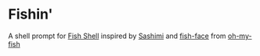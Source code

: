 
# Fishin'

A shell prompt for [Fish Shell](https://github.com/fish-shell/fish-shell)
inspired by [Sashimi](https://github.com/isacikgoz/sashimi) and
[fish-face](https://github.com/oh-my-fish/theme-fishface) from [oh-my-fish](https://github.com/oh-my-fish)


